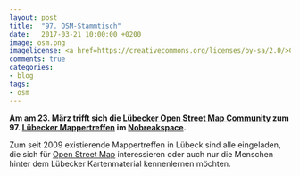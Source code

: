```yaml
---
layout: post
title:  "97. OSM-Stammtisch"
date:   2017-03-21 10:00:00 +0200
image: osm.png
imagelicense: <a href=https://creativecommons.org/licenses/by-sa/2.0/>CC BY SA 2.0</a>, <a href=https://wiki.openstreetmap.org/wiki/File:Logo_Luebeck.svg>OSM Lübeck</a>.
comments: true
categories:
- blog
tags:
- osm
---
```

**Am am 23. März trifft sich die [Lübecker Open Street Map Community](http://www.osm-luebeck.de/) zum 97. [Lübecker Mappertreffen](https://wiki.openstreetmap.org/wiki/L%C3%BCbecker_Mappertreffen) im [Nobreakspace](http://chaotikum.org/hackerspace:nbsp).**
<!--more-->
Zum seit 2009 existierende Mappertreffen in Lübeck sind alle eingeladen, die sich für [Open Street Map](https://www.openstreetmap.org/) interessieren oder auch nur die Menschen hinter dem Lübecker Kartenmaterial kennenlernen möchten.
